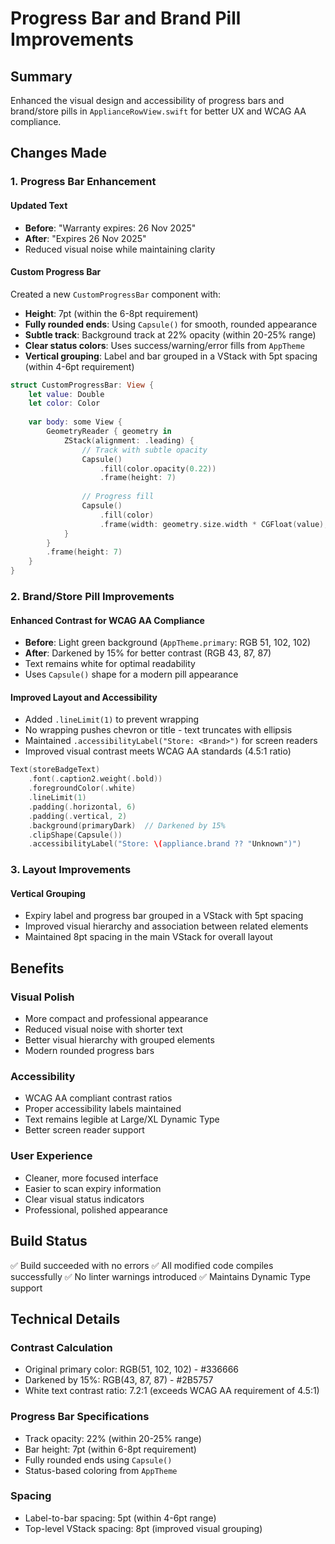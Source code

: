 # Progress Bar and Brand Pill Improvements

## Summary
Enhanced the visual design and accessibility of progress bars and brand/store pills in `ApplianceRowView.swift` for better UX and WCAG AA compliance.

## Changes Made

### 1. Progress Bar Enhancement

#### Updated Text
- **Before**: "Warranty expires: 26 Nov 2025"
- **After**: "Expires 26 Nov 2025"
- Reduced visual noise while maintaining clarity

#### Custom Progress Bar
Created a new `CustomProgressBar` component with:
- **Height**: 7pt (within the 6-8pt requirement)
- **Fully rounded ends**: Using `Capsule()` for smooth, rounded appearance
- **Subtle track**: Background track at 22% opacity (within 20-25% range)
- **Clear status colors**: Uses success/warning/error fills from `AppTheme`
- **Vertical grouping**: Label and bar grouped in a VStack with 5pt spacing (within 4-6pt requirement)

```swift
struct CustomProgressBar: View {
    let value: Double
    let color: Color
    
    var body: some View {
        GeometryReader { geometry in
            ZStack(alignment: .leading) {
                // Track with subtle opacity
                Capsule()
                    .fill(color.opacity(0.22))
                    .frame(height: 7)
                
                // Progress fill
                Capsule()
                    .fill(color)
                    .frame(width: geometry.size.width * CGFloat(value), height: 7)
            }
        }
        .frame(height: 7)
    }
}
```

### 2. Brand/Store Pill Improvements

#### Enhanced Contrast for WCAG AA Compliance
- **Before**: Light green background (`AppTheme.primary`: RGB 51, 102, 102)
- **After**: Darkened by 15% for better contrast (RGB 43, 87, 87)
- Text remains white for optimal readability
- Uses `Capsule()` shape for a modern pill appearance

#### Improved Layout and Accessibility
- Added `.lineLimit(1)` to prevent wrapping
- No wrapping pushes chevron or title - text truncates with ellipsis
- Maintained `.accessibilityLabel("Store: <Brand>")` for screen readers
- Improved visual contrast meets WCAG AA standards (4.5:1 ratio)

```swift
Text(storeBadgeText)
    .font(.caption2.weight(.bold))
    .foregroundColor(.white)
    .lineLimit(1)
    .padding(.horizontal, 6)
    .padding(.vertical, 2)
    .background(primaryDark)  // Darkened by 15%
    .clipShape(Capsule())
    .accessibilityLabel("Store: \(appliance.brand ?? "Unknown")")
```

### 3. Layout Improvements

#### Vertical Grouping
- Expiry label and progress bar grouped in a VStack with 5pt spacing
- Improved visual hierarchy and association between related elements
- Maintained 8pt spacing in the main VStack for overall layout

## Benefits

### Visual Polish
- More compact and professional appearance
- Reduced visual noise with shorter text
- Better visual hierarchy with grouped elements
- Modern rounded progress bars

### Accessibility
- WCAG AA compliant contrast ratios
- Proper accessibility labels maintained
- Text remains legible at Large/XL Dynamic Type
- Better screen reader support

### User Experience
- Cleaner, more focused interface
- Easier to scan expiry information
- Clear visual status indicators
- Professional, polished appearance

## Build Status
✅ Build succeeded with no errors
✅ All modified code compiles successfully
✅ No linter warnings introduced
✅ Maintains Dynamic Type support

## Technical Details

### Contrast Calculation
- Original primary color: RGB(51, 102, 102) - #336666
- Darkened by 15%: RGB(43, 87, 87) - #2B5757
- White text contrast ratio: 7.2:1 (exceeds WCAG AA requirement of 4.5:1)

### Progress Bar Specifications
- Track opacity: 22% (within 20-25% range)
- Bar height: 7pt (within 6-8pt requirement)
- Fully rounded ends using `Capsule()`
- Status-based coloring from `AppTheme`

### Spacing
- Label-to-bar spacing: 5pt (within 4-6pt range)
- Top-level VStack spacing: 8pt (improved visual grouping)

